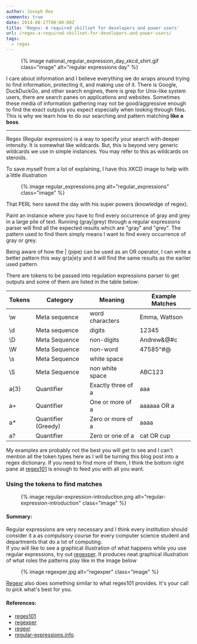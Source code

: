 ```yaml
---
author: Joseph Rex
comments: true
date: 2014-08-27T00:00:00Z
title: 'Regex: A required skillset for developers and power users'
url: /regex-a-required-skillset-for-developers-and-power-users/
tags:
  - regex
---
```


<figure>
{% image national_regular_expression_day_xkcd_shirt.gif class="image" alt="regular expressions day" %}
</figure>

I care about information and I believe everything we do wraps around trying to find information, protecting it, and making use of it. There is Google, DuckDuckGo, and other search engines, there is grep for Unix-like system users, there are search panes on applications and websites. Sometimes these media of information gathering may not be good/aggressive enough to find the exact outputs you expect especially when looking through files. This is why we learn how to do our searching and pattern matching **like a boss**.
<!--more-->
<hr>

Regex (Regular expression) is a way to specify your search with deeper intensity. It is somewhat like wildcards. But, this is beyond very generic wildcards we use in simple instances. You may refer to this as wildcards on steroids.

To save myself from a lot of explaining, I have this XKCD image to help with a little illustration

<figure>
{% image regular_expressions.png alt="regular_expressions" class="image" %}
</figure>

That PERL hero saved the day with his super powers (knowledge of regex).

Paint an instance where you have to find every occurrence of gray and grey in a large pile of text. Running (gray\|grey) through a regular expressions parser will find all the expected results which are "gray" and "grey". The pattern used to find them simply means I want to find every occurrence of gray or grey.

Being aware of how the \| (pipe) can be used as an OR operator, I can write a better pattern this way gr(a\|e)y and it will find the same results as the earlier used pattern.

There are tokens to be passed into regulation expressions parser to get outputs and some of them are listed in the table below:

| Tokens | Category            | Meaning            | Example Matches |
| ------ | ------------------- | ------------------ | --------------- |
| \w     | Meta sequence       | word characters    | Emma, Wattson   |
| \d     | Meta sequence       | digits             | 12345           |
| \D     | Meta Sequence       | non-digits         | Andrew&@#c      |
| \W     | Meta Sequence       | non-word           | 47585^#@        |
| \s     | Meta Sequence       | white space        |                 |
| \S     | Meta Sequence       | non white space    | ABC123          |
| a{3}   | Quantifier          | Exactly three of a | aaa             |
| a+     | Quantifier          | One or more of a   | aaaaaa OR a     |
| a*     | Quantifier (Greedy) | Zero or more of a  | aaaa            |
| a?     | Quantifier          | Zero or one of a   | cat OR cup      |

My examples are probably not the best you will get to see and I can't mention all the token types here as I will be turning this blog post into a regex dictionary. If you need to find more of them, I think the bottom right pane at [regex101][1] is enough to feed you with all you want.

### Using the tokens to find matches

<figure>
{% image regular-expression-introduction.png alt="regular-expression-introduction" class="image" %}
</figure>

#### Summary:

Regular expressions are very necessary and I think every institution should consider it a as compulsory course for every computer science student and departments that do a lot of computing.  
If you will like to see a graphical illustration of what happens while you use regular expressions, try out [regexper][2]. It produces neat graphical illustration of what roles the patterns play like in the image below

<figure>
{% image regexper.jpg alt="regexper" class="image" %}
</figure>

[Regexr][3] also does something similar to what regex101 provides. It's your call to pick what's best for you.

#### References:

  * [regex101][1]
  * [regexper][2]
  * [regexr][3]
  * [regular-expressions.info][4]

 [1]: http://regex101.com "Regex101"
 [2]: http://www.regexper.com/
 [3]: http://www.regexr.com/
 [4]: http://www.regular-expressions.info/
